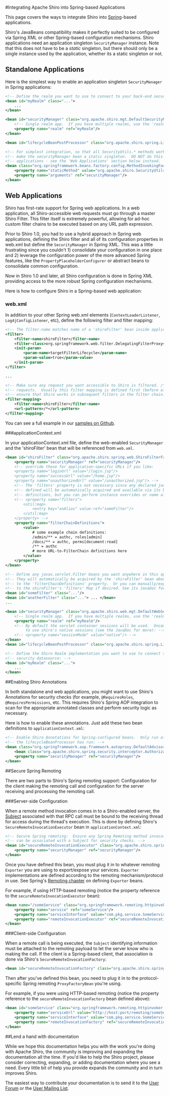 <a name="SpringXml-IntegratingApacheShirointoSpringbasedApplications"></a>
#Integrating Apache Shiro into Spring-based Applications

This page covers the ways to integrate Shiro into [Spring](http://spring.io)-based applications.

Shiro's JavaBeans compatibility makes it perfectly suited to be configured via Spring XML or other Spring-based configuration mechanisms. Shiro applications need an application singleton `SecurityManager` instance. Note that this does not have to be a _static_ singleton, but there should only be a single instance used by the application, whether its a static singleton or not.

## <a name="SpringXml-StandaloneApplications"></a>Standalone Applications

Here is the simplest way to enable an application singleton `SecurityManager` in Spring applications:


``` xml
<!-- Define the realm you want to use to connect to your back-end security datasource: -->
<bean id="myRealm" class="...">
    ...
</bean>

<bean id="securityManager" class="org.apache.shiro.mgt.DefaultSecurityManager">
    <!-- Single realm app.  If you have multiple realms, use the 'realms' property instead. -->
    <property name="realm" ref="myRealm"/>
</bean>

<bean id="lifecycleBeanPostProcessor" class="org.apache.shiro.spring.LifecycleBeanPostProcessor"/>

<!-- For simplest integration, so that all SecurityUtils.* methods work in all cases, -->
<!-- make the securityManager bean a static singleton.  DO NOT do this in web         -->
<!-- applications - see the 'Web Applications' section below instead.                 -->
<bean class="org.springframework.beans.factory.config.MethodInvokingFactoryBean">
    <property name="staticMethod" value="org.apache.shiro.SecurityUtils.setSecurityManager"/>
    <property name="arguments" ref="securityManager"/>
</bean>
```

<a name="SpringXml-WebApplications"></a>
## Web Applications

Shiro has first-rate support for Spring web applications. In a web application, all Shiro-accessible web requests must go through a master Shiro Filter. This filter itself is extremely powerful, allowing for
ad-hoc custom filter chains to be executed based on any URL path expression.

Prior to Shiro 1.0, you had to use a hybrid approach in Spring web applications, defining the Shiro filter and
all of its configuration properties in web.xml but define the `SecurityManager` in Spring XML. This was a little frustrating since you couldn't 1) consolidate your configuration in one place and 2) leverage the configuration power of the more advanced Spring features, like the `PropertyPlaceholderConfigurer` or abstract beans to consolidate common configuration.

Now in Shiro 1.0 and later, all Shiro configuration is done in Spring XML providing access to the more robust Spring configuration mechanisms.

Here is how to configure Shiro in a Spring-based web application:

<a name="SpringXml-web.xml"></a>
### web.xml

In addition to your other Spring web.xml elements (`ContextLoaderListener`, `Log4jConfigListener`, etc), define the following filter and filter mapping:

``` xml
<!-- The filter-name matches name of a 'shiroFilter' bean inside applicationContext.xml -->
<filter>
    <filter-name>shiroFilter</filter-name>
    <filter-class>org.springframework.web.filter.DelegatingFilterProxy</filter-class>
    <init-param>
        <param-name>targetFilterLifecycle</param-name>
        <param-value>true</param-value>
    </init-param>
</filter>

...

<!-- Make sure any request you want accessible to Shiro is filtered. /* catches all -->
<!-- requests.  Usually this filter mapping is defined first (before all others) to -->
<!-- ensure that Shiro works in subsequent filters in the filter chain:             -->
<filter-mapping>
    <filter-name>shiroFilter</filter-name>
    <url-pattern>/*</url-pattern>
</filter-mapping>
```

You can see a full example in our [samples on Github](https://github.com/apache/shiro/tree/master/samples/spring-xml).

<a name="SpringXml-applicationContext.xml"></a>
###applicationContext.xml

In your applicationContext.xml file, define the web-enabled `SecurityManager` and the 'shiroFilter' bean that will be referenced from `web.xml`.

``` xml
<bean id="shiroFilter" class="org.apache.shiro.spring.web.ShiroFilterFactoryBean">
    <property name="securityManager" ref="securityManager"/>
    <!-- override these for application-specific URLs if you like:
    <property name="loginUrl" value="/login.jsp"/>
    <property name="successUrl" value="/home.jsp"/>
    <property name="unauthorizedUrl" value="/unauthorized.jsp"/> -->
    <!-- The 'filters' property is not necessary since any declared javax.servlet.Filter bean  -->
    <!-- defined will be automatically acquired and available via its beanName in chain        -->
    <!-- definitions, but you can perform instance overrides or name aliases here if you like: -->
    <!-- <property name="filters">
        <util:map>
            <entry key="anAlias" value-ref="someFilter"/>
        </util:map>
    </property> -->
    <property name="filterChainDefinitions">
        <value>
            # some example chain definitions:
            /admin/** = authc, roles[admin]
            /docs/** = authc, perms[document:read]
            /** = authc
            # more URL-to-FilterChain definitions here
        </value>
    </property>
</bean>

<!-- Define any javax.servlet.Filter beans you want anywhere in this application context.   -->
<!-- They will automatically be acquired by the 'shiroFilter' bean above and made available -->
<!-- to the 'filterChainDefinitions' property.  Or you can manually/explicitly add them     -->
<!-- to the shiroFilter's 'filters' Map if desired. See its JavaDoc for more details.       -->
<bean id="someFilter" class="..."/>
<bean id="anotherFilter" class="..."> ... </bean>
...

<bean id="securityManager" class="org.apache.shiro.web.mgt.DefaultWebSecurityManager">
    <!-- Single realm app.  If you have multiple realms, use the 'realms' property instead. -->
    <property name="realm" ref="myRealm"/>
    <!-- By default the servlet container sessions will be used.  Uncomment this line
         to use shiro's native sessions (see the JavaDoc for more): -->
    <!-- <property name="sessionMode" value="native"/> -->
</bean>
<bean id="lifecycleBeanPostProcessor" class="org.apache.shiro.spring.LifecycleBeanPostProcessor"/>

<!-- Define the Shiro Realm implementation you want to use to connect to your back-end -->
<!-- security datasource: -->
<bean id="myRealm" class="...">
    ...
</bean>
```

<a name="SpringXml-EnablingShiroAnnotations"></a>
##Enabling Shiro Annotations

In both standalone and web applications, you might want to use Shiro's Annotations for security checks (for example, `@RequiresRoles`, `@RequiresPermissions`, etc. This requires Shiro's Spring AOP integration to scan for the appropriate annotated classes and perform security logic as necessary.

Here is how to enable these annotations. Just add these two bean definitions to `applicationContext.xml`:

``` xml
<!-- Enable Shiro Annotations for Spring-configured beans.  Only run after -->
<!-- the lifecycleBeanProcessor has run: -->
<bean class="org.springframework.aop.framework.autoproxy.DefaultAdvisorAutoProxyCreator" depends-on="lifecycleBeanPostProcessor"/>
    <bean class="org.apache.shiro.spring.security.interceptor.AuthorizationAttributeSourceAdvisor">
    <property name="securityManager" ref="securityManager"/>
</bean>
```

<a name="SpringXml-SecureSpringRemoting"></a>
##Secure Spring Remoting

There are two parts to Shiro's Spring remoting support: Configuration for the client making the remoting call and configuration for the server receiving and processing the remoting call.

<a name="SpringXml-ServersideConfiguration"></a>
###Server-side Configuration

When a remote method invocation comes in to a Shiro-enabled server, the [Subject](subject.html "Subject") associated with that RPC call must be bound to the receiving thread for access during the thread's execution. This is done by defining Shiro's `SecureRemoteInvocationExecutor` bean in `applicationContext.xml`:

``` xml
<!-- Secure Spring remoting:  Ensure any Spring Remoting method invocations -->
<!-- can be associated with a Subject for security checks. -->
<bean id="secureRemoteInvocationExecutor" class="org.apache.shiro.spring.remoting.SecureRemoteInvocationExecutor">
    <property name="securityManager" ref="securityManager"/>
</bean>
```

Once you have defined this bean, you must plug it in to whatever remoting `Exporter` you are using to export/expose your services. `Exporter` implementations are defined according to the remoting mechanism/protocol in use. See Spring's [Remoting chapter](http://docs.spring.io/spring/docs/2.5.x/reference/remoting.html) on defining `Exporter` beans.

For example, if using HTTP-based remoting (notice the property reference to the `secureRemoteInvocationExecutor` bean):

``` xml
<bean name="/someService" class="org.springframework.remoting.httpinvoker.HttpInvokerServiceExporter">
    <property name="service" ref="someService"/>
    <property name="serviceInterface" value="com.pkg.service.SomeService"/>
    <property name="remoteInvocationExecutor" ref="secureRemoteInvocationExecutor"/>
</bean>
```

<a name="SpringXml-ClientsideConfiguration"></a>
###Client-side Configuration

When a remote call is being executed, the `Subject` identifying information must be attached to the remoting payload to let the server know who is making the call. If the client is a Spring-based client, that association is done via Shiro's `SecureRemoteInvocationFactory`:

``` xml
<bean id="secureRemoteInvocationFactory" class="org.apache.shiro.spring.remoting.SecureRemoteInvocationFactory"/>
```

Then after you've defined this bean, you need to plug it in to the protocol-specific Spring remoting `ProxyFactoryBean` you're using.

For example, if you were using HTTP-based remoting (notice the property reference to the `secureRemoteInvocationFactory` bean defined above):

``` xml
<bean id="someService" class="org.springframework.remoting.httpinvoker.HttpInvokerProxyFactoryBean">
    <property name="serviceUrl" value="http://host:port/remoting/someService"/>
    <property name="serviceInterface" value="com.pkg.service.SomeService"/>
    <property name="remoteInvocationFactory" ref="secureRemoteInvocationFactory"/>
</bean>
```

<a name="SpringXml-Lendahandwithdocumentation"></a>
##Lend a hand with documentation

While we hope this documentation helps you with the work you're doing with Apache Shiro, the community is improving and expanding the documentation all the time. If you'd like to help the Shiro project, please consider correcting, expanding, or adding documentation where you see a need. Every little bit of help you provide expands the community and in turn improves Shiro.

The easiest way to contribute your documentation is to send it to the [User Forum](http://shiro-user.582556.n2.nabble.com/) or the [User Mailing List](mailing-lists.html "Mailing Lists").
<input type="hidden" id="ghEditPage" value="spring-xml.md"></input>
